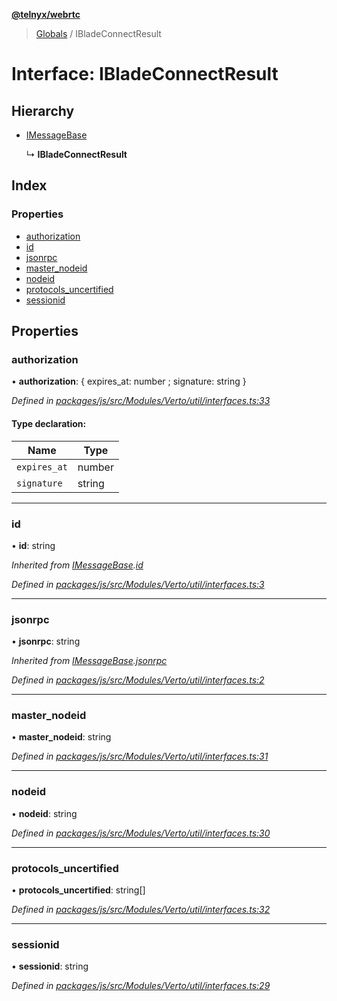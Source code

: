 **[@telnyx/webrtc](../README.md)**

> [Globals](../README.md) / IBladeConnectResult

# Interface: IBladeConnectResult

## Hierarchy

* [IMessageBase](imessagebase.md)

  ↳ **IBladeConnectResult**

## Index

### Properties

* [authorization](ibladeconnectresult.md#authorization)
* [id](ibladeconnectresult.md#id)
* [jsonrpc](ibladeconnectresult.md#jsonrpc)
* [master\_nodeid](ibladeconnectresult.md#master_nodeid)
* [nodeid](ibladeconnectresult.md#nodeid)
* [protocols\_uncertified](ibladeconnectresult.md#protocols_uncertified)
* [sessionid](ibladeconnectresult.md#sessionid)

## Properties

### authorization

•  **authorization**: { expires_at: number ; signature: string  }

*Defined in [packages/js/src/Modules/Verto/util/interfaces.ts:33](https://github.com/team-telnyx/webrtc/blob/main/packages/js/src/Modules/Verto/util/interfaces.ts#L33)*

#### Type declaration:

Name | Type |
------ | ------ |
`expires_at` | number |
`signature` | string |

___

### id

•  **id**: string

*Inherited from [IMessageBase](imessagebase.md).[id](imessagebase.md#id)*

*Defined in [packages/js/src/Modules/Verto/util/interfaces.ts:3](https://github.com/team-telnyx/webrtc/blob/main/packages/js/src/Modules/Verto/util/interfaces.ts#L3)*

___

### jsonrpc

•  **jsonrpc**: string

*Inherited from [IMessageBase](imessagebase.md).[jsonrpc](imessagebase.md#jsonrpc)*

*Defined in [packages/js/src/Modules/Verto/util/interfaces.ts:2](https://github.com/team-telnyx/webrtc/blob/main/packages/js/src/Modules/Verto/util/interfaces.ts#L2)*

___

### master\_nodeid

•  **master\_nodeid**: string

*Defined in [packages/js/src/Modules/Verto/util/interfaces.ts:31](https://github.com/team-telnyx/webrtc/blob/main/packages/js/src/Modules/Verto/util/interfaces.ts#L31)*

___

### nodeid

•  **nodeid**: string

*Defined in [packages/js/src/Modules/Verto/util/interfaces.ts:30](https://github.com/team-telnyx/webrtc/blob/main/packages/js/src/Modules/Verto/util/interfaces.ts#L30)*

___

### protocols\_uncertified

•  **protocols\_uncertified**: string[]

*Defined in [packages/js/src/Modules/Verto/util/interfaces.ts:32](https://github.com/team-telnyx/webrtc/blob/main/packages/js/src/Modules/Verto/util/interfaces.ts#L32)*

___

### sessionid

•  **sessionid**: string

*Defined in [packages/js/src/Modules/Verto/util/interfaces.ts:29](https://github.com/team-telnyx/webrtc/blob/main/packages/js/src/Modules/Verto/util/interfaces.ts#L29)*
